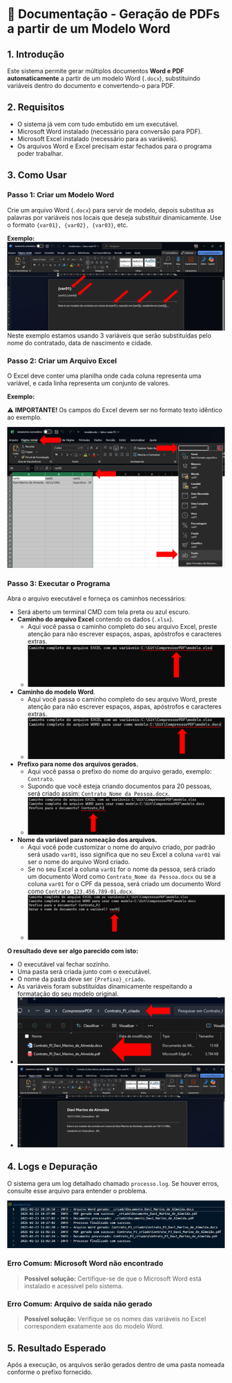 # 📄 Documentação - Geração de PDFs a partir de um Modelo Word

## 1. Introdução
Este sistema permite gerar múltiplos documentos **Word e PDF automaticamente** a partir de um modelo Word (`.docx`), substituindo variáveis dentro do documento e convertendo-o para PDF.

## 2. Requisitos
- O sistema já vem com tudo embutido em um executável.
- Microsoft Word instalado (necessário para conversão para PDF).
- Microsoft Excel instalado (necessário para as variáveis).
- Os arquivos Word e Excel precisam estar fechados para o programa poder trabalhar.

## 3. Como Usar

### Passo 1: Criar um Modelo Word
Crie um arquivo Word (`.docx`) para servir de modelo, depois substitua as palavras por variáveis nos locais que deseja substituir dinamicamente. Use o formato `{var01}, {var02}, {var03}`, etc.

**Exemplo:**
![Exemplo de arquivo Word](static/anexo02.png)
Neste exemplo estamos usando 3 variáveis que serão substituídas pelo nome do contratado, data de nascimento e cidade.

### Passo 2: Criar um Arquivo Excel
O Excel deve conter uma planilha onde cada coluna representa uma variável, e cada linha representa um conjunto de valores.

**Exemplo:**

⚠ **IMPORTANTE!** Os campos do Excel devem ser no formato texto idêntico ao exemplo.

![Exemplo de arquivo Excel](static/anexo01.png)

### Passo 3: Executar o Programa
Abra o arquivo executável e forneça os caminhos necessários:

- Será aberto um terminal CMD com tela preta ou azul escuro.
- **Caminho do arquivo Excel** contendo os dados (`.xlsx`).
  - Aqui você passa o caminho completo do seu arquivo Excel, preste atenção para não escrever espaços, aspas, apóstrofos e caracteres extras.
  - ![Exemplo de execução 1](static/anexo03.png)
- **Caminho do modelo Word**.
  - Aqui você passa o caminho completo do seu arquivo Word, preste atenção para não escrever espaços, aspas, apóstrofos e caracteres extras.
  - ![Exemplo de execução 2](static/anexo04.png)
- **Prefixo para nome dos arquivos gerados.**
  - Aqui você passa o prefixo do nome do arquivo gerado, exemplo: `Contrato`.
  - Supondo que você esteja criando documentos para 20 pessoas, será criado assim: `Contrato_Nome da Pessoa.docx`.
  - ![Exemplo de execução 3](static/anexo05.png)
- **Nome da variável para nomeação dos arquivos.**
  - Aqui você pode customizar o nome do arquivo criado, por padrão será usado `var01`, isso significa que no seu Excel a coluna `var01` vai ser o nome do arquivo Word criado.
  - Se no seu Excel a coluna `var01` for o nome da pessoa, será criado um documento Word como `Contrato_Nome da Pessoa.docx` ou se a coluna `var01` for o CPF da pessoa, será criado um documento Word como `Contrato_123.456.789-01.docx`.
  - ![Exemplo de execução 4](static/anexo06.png)

**O resultado deve ser algo parecido com isto:**

- O executável vai fechar sozinho.
- Uma pasta será criada junto com o executável.
- O nome da pasta deve ser `{Prefixo}_criado`.
- As variáveis foram substituídas dinamicamente respeitando a formatação do seu modelo original.
- ![Exemplo de execução 5](static/anexo07.png)
- ![Exemplo de execução 6](static/anexo08.png)

## 4. Logs e Depuração
O sistema gera um log detalhado chamado `processo.log`. Se houver erros, consulte esse arquivo para entender o problema.

![Exemplo de log](static/anexo09.png)

### Erro Comum: Microsoft Word não encontrado
> **Possível solução:** Certifique-se de que o Microsoft Word está instalado e acessível pelo sistema.

### Erro Comum: Arquivo de saída não gerado
> **Possível solução:** Verifique se os nomes das variáveis no Excel correspondem exatamente aos do modelo Word.

## 5. Resultado Esperado
Após a execução, os arquivos serão gerados dentro de uma pasta nomeada conforme o prefixo fornecido.
